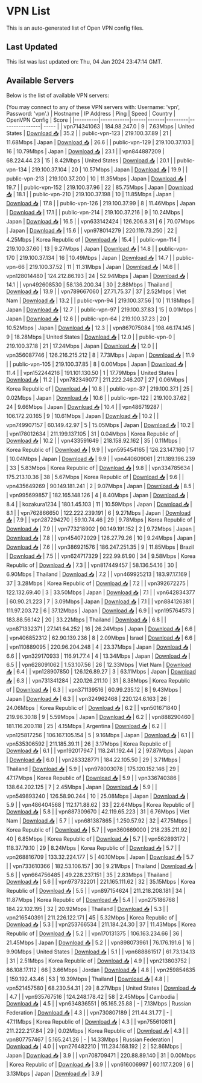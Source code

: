 # VPN List

This is an auto-generated list of Open VPN config files.

## Last Updated

This list was last updated on: Thu, 04 Jan 2024 23:47:14 GMT.

## Available Servers

Below is the list of available VPN servers:

(You may connect to any of these VPN servers with: Username: 'vpn', Password: 'vpn'.)
| Hostname | IP Address | Ping | Speed | Country | OpenVPN Config | Score |
|----------|------------|------|-------|---------|----------------| ----- |
| vpn714341063 | 184.98.247.0 | 9 | 7.63Mbps | United States | [Download 📥](./configs/server_0_US.ovpn) | 35.2 |
| public-vpn-123 | 219.100.37.89 | 21 | 11.68Mbps | Japan | [Download 📥](./configs/server_1_JP.ovpn) | 26.6 |
| public-vpn-129 | 219.100.37.103 | 16 | 10.79Mbps | Japan | [Download 📥](./configs/server_2_JP.ovpn) | 23.1 |
| vpn844887209 | 68.224.44.23 | 15 | 8.42Mbps | United States | [Download 📥](./configs/server_3_US.ovpn) | 20.1 |
| public-vpn-134 | 219.100.37.104 | 20 | 10.57Mbps | Japan | [Download 📥](./configs/server_4_JP.ovpn) | 19.9 |
| public-vpn-213 | 219.100.37.200 | 10 | 11.35Mbps | Japan | [Download 📥](./configs/server_5_JP.ovpn) | 19.7 |
| public-vpn-152 | 219.100.37.96 | 22 | 85.75Mbps | Japan | [Download 📥](./configs/server_6_JP.ovpn) | 18.1 |
| public-vpn-210 | 219.100.37.198 | 10 | 11.85Mbps | Japan | [Download 📥](./configs/server_7_JP.ovpn) | 17.8 |
| public-vpn-126 | 219.100.37.99 | 8 | 11.46Mbps | Japan | [Download 📥](./configs/server_8_JP.ovpn) | 17.1 |
| public-vpn-214 | 219.100.37.216 | 9 | 10.24Mbps | Japan | [Download 📥](./configs/server_9_JP.ovpn) | 16.5 |
| vpn633142424 | 126.206.8.31 | 6 | 70.07Mbps | Japan | [Download 📥](./configs/server_10_JP.ovpn) | 15.6 |
| vpn978014279 | 220.119.73.250 | 22 | 4.25Mbps | Korea Republic of | [Download 📥](./configs/server_11_KR.ovpn) | 15.4 |
| public-vpn-114 | 219.100.37.60 | 13 | 9.27Mbps | Japan | [Download 📥](./configs/server_12_JP.ovpn) | 14.8 |
| public-vpn-170 | 219.100.37.134 | 16 | 10.49Mbps | Japan | [Download 📥](./configs/server_13_JP.ovpn) | 14.7 |
| public-vpn-66 | 219.100.37.52 | 11 | 11.31Mbps | Japan | [Download 📥](./configs/server_14_JP.ovpn) | 14.6 |
| vpn128014480 | 124.212.86.193 | 24 | 52.94Mbps | Japan | [Download 📥](./configs/server_15_JP.ovpn) | 14.1 |
| vpn492608530 | 58.136.200.34 | 30 | 2.88Mbps | Thailand | [Download 📥](./configs/server_16_TH.ovpn) | 13.9 |
| vpn789667060 | 27.71.75.37 | 37 | 2.52Mbps | Viet Nam | [Download 📥](./configs/server_17_VN.ovpn) | 13.2 |
| public-vpn-94 | 219.100.37.56 | 10 | 11.18Mbps | Japan | [Download 📥](./configs/server_18_JP.ovpn) | 12.7 |
| public-vpn-97 | 219.100.37.83 | 15 | 0.01Mbps | Japan | [Download 📥](./configs/server_19_JP.ovpn) | 12.6 |
| public-vpn-64 | 219.100.37.23 | 20 | 10.52Mbps | Japan | [Download 📥](./configs/server_20_JP.ovpn) | 12.3 |
| vpn867075084 | 198.46.174.145 | 9 | 18.28Mbps | United States | [Download 📥](./configs/server_21_US.ovpn) | 12.0 |
| public-vpn-0 | 219.100.37.18 | 21 | 17.24Mbps | Japan | [Download 📥](./configs/server_22_JP.ovpn) | 12.0 |
| vpn356087746 | 126.216.215.212 | 8 | 7.73Mbps | Japan | [Download 📥](./configs/server_23_JP.ovpn) | 11.9 |
| public-vpn-105 | 219.100.37.85 | 8 | 0.00Mbps | Japan | [Download 📥](./configs/server_24_JP.ovpn) | 11.4 |
| vpn152244216 | 191.101.130.50 | 1 | 17.79Mbps | United States | [Download 📥](./configs/server_25_US.ovpn) | 11.2 |
| vpn782349077 | 211.222.246.207 | 27 | 0.06Mbps | Korea Republic of | [Download 📥](./configs/server_26_KR.ovpn) | 10.8 |
| public-vpn-37 | 219.100.37.1 | 25 | 0.02Mbps | Japan | [Download 📥](./configs/server_27_JP.ovpn) | 10.6 |
| public-vpn-122 | 219.100.37.62 | 24 | 9.66Mbps | Japan | [Download 📥](./configs/server_28_JP.ovpn) | 10.4 |
| vpn486719287 | 106.172.20.165 | 9 | 10.61Mbps | Japan | [Download 📥](./configs/server_29_JP.ovpn) | 10.2 |
| vpn749907157 | 60.149.42.97 | 5 | 15.05Mbps | Japan | [Download 📥](./configs/server_30_JP.ovpn) | 10.2 |
| vpn178012634 | 211.199.137.105 | 31 | 0.04Mbps | Korea Republic of | [Download 📥](./configs/server_31_KR.ovpn) | 10.2 |
| vpn433591649 | 218.158.92.162 | 35 | 0.11Mbps | Korea Republic of | [Download 📥](./configs/server_32_KR.ovpn) | 9.9 |
| vpn595454165 | 126.23.147.160 | 17 | 10.04Mbps | Japan | [Download 📥](./configs/server_33_JP.ovpn) | 9.9 |
| vpn440609061 | 211.189.196.239 | 33 | 5.83Mbps | Korea Republic of | [Download 📥](./configs/server_34_KR.ovpn) | 9.8 |
| vpn334785634 | 175.213.10.36 | 38 | 5.67Mbps | Korea Republic of | [Download 📥](./configs/server_35_KR.ovpn) | 9.6 |
| vpn435649269 | 90.149.181.241 | 2 | 9.07Mbps | Japan | [Download 📥](./configs/server_36_JP.ovpn) | 8.5 |
| vpn995699857 | 182.165.148.126 | 4 | 8.40Mbps | Japan | [Download 📥](./configs/server_37_JP.ovpn) | 8.4 |
| kozakura1234 | 180.1.45.103 | 11 | 10.59Mbps | Japan | [Download 📥](./configs/server_38_JP.ovpn) | 8.1 |
| vpn762866650 | 122.222.239.191 | 6 | 9.27Mbps | Japan | [Download 📥](./configs/server_39_JP.ovpn) | 7.9 |
| vpn287294270 | 59.10.74.46 | 29 | 9.78Mbps | Korea Republic of | [Download 📥](./configs/server_40_KR.ovpn) | 7.9 |
| vpn773218902 | 90.149.191.152 | 2 | 9.72Mbps | Japan | [Download 📥](./configs/server_41_JP.ovpn) | 7.8 |
| vpn454072029 | 126.27.79.26 | 10 | 9.24Mbps | Japan | [Download 📥](./configs/server_42_JP.ovpn) | 7.6 |
| vpn386921576 | 186.247.251.35 | 9 | 11.85Mbps | Brazil | [Download 📥](./configs/server_43_BR.ovpn) | 7.5 |
| vpn624717329 | 222.99.61.90 | 34 | 9.58Mbps | Korea Republic of | [Download 📥](./configs/server_44_KR.ovpn) | 7.3 |
| vpn817449457 | 58.136.54.16 | 30 | 6.90Mbps | Thailand | [Download 📥](./configs/server_45_TH.ovpn) | 7.2 |
| vpn469925213 | 183.97.17.169 | 37 | 3.28Mbps | Korea Republic of | [Download 📥](./configs/server_46_KR.ovpn) | 7.2 |
| vpn392672275 | 122.132.69.40 | 3 | 33.50Mbps | Japan | [Download 📥](./configs/server_47_JP.ovpn) | 7.1 |
| vpn642834377 | 60.90.21.223 | 7 | 3.09Mbps | Japan | [Download 📥](./configs/server_48_JP.ovpn) | 7.1 |
| vpn884126381 | 111.97.203.72 | 6 | 37.12Mbps | Japan | [Download 📥](./configs/server_49_JP.ovpn) | 6.9 |
| vpn195764573 | 183.88.56.142 | 20 | 33.22Mbps | Thailand | [Download 📥](./configs/server_50_TH.ovpn) | 6.8 |
| vpn871332371 | 27.141.64.252 | 16 | 26.24Mbps | Japan | [Download 📥](./configs/server_51_JP.ovpn) | 6.6 |
| vpn406852312 | 62.90.139.236 | 8 | 2.09Mbps | Israel | [Download 📥](./configs/server_52_IL.ovpn) | 6.6 |
| vpn110889095 | 220.96.204.248 | 4 | 23.37Mbps | Japan | [Download 📥](./configs/server_53_JP.ovpn) | 6.6 |
| vpn329170933 | 116.91.77.4 | 4 | 13.34Mbps | Japan | [Download 📥](./configs/server_54_JP.ovpn) | 6.5 |
| vpn628091062 | 1.53.107.56 | 26 | 12.33Mbps | Viet Nam | [Download 📥](./configs/server_55_VN.ovpn) | 6.4 |
| vpn128907850 | 126.126.89.27 | 3 | 63.11Mbps | Japan | [Download 📥](./configs/server_56_JP.ovpn) | 6.3 |
| vpn731341284 | 220.126.211.10 | 31 | 8.38Mbps | Korea Republic of | [Download 📥](./configs/server_57_KR.ovpn) | 6.3 |
| vpn371139516 | 60.99.235.12 | 8 | 9.43Mbps | Japan | [Download 📥](./configs/server_58_JP.ovpn) | 6.3 |
| vpn324962468 | 220.124.6.163 | 26 | 24.06Mbps | Korea Republic of | [Download 📥](./configs/server_59_KR.ovpn) | 6.2 |
| vpn501671840 | 219.96.30.18 | 9 | 5.59Mbps | Japan | [Download 📥](./configs/server_60_JP.ovpn) | 6.2 |
| vpn888290460 | 181.116.200.118 | 25 | 4.15Mbps | Argentina | [Download 📥](./configs/server_61_AR.ovpn) | 6.2 |
| vpn125817256 | 106.167.105.154 | 5 | 9.16Mbps | Japan | [Download 📥](./configs/server_62_JP.ovpn) | 6.1 |
| vpn535306592 | 211.185.39.11 | 26 | 3.17Mbps | Korea Republic of | [Download 📥](./configs/server_63_KR.ovpn) | 6.1 |
| vpn192017947 | 118.241.192.44 | 2 | 97.87Mbps | Japan | [Download 📥](./configs/server_64_JP.ovpn) | 6.0 |
| vpn283328771 | 184.22.105.50 | 29 | 3.71Mbps | Thailand | [Download 📥](./configs/server_65_TH.ovpn) | 5.9 |
| vpn978003078 | 175.120.152.146 | 29 | 47.17Mbps | Korea Republic of | [Download 📥](./configs/server_66_KR.ovpn) | 5.9 |
| vpn336740386 | 138.64.202.125 | 7 | 2.45Mbps | Japan | [Download 📥](./configs/server_67_JP.ovpn) | 5.9 |
| vpn549893240 | 126.58.90.244 | 10 | 25.08Mbps | Japan | [Download 📥](./configs/server_68_JP.ovpn) | 5.9 |
| vpn486404568 | 112.171.88.62 | 33 | 22.64Mbps | Korea Republic of | [Download 📥](./configs/server_69_KR.ovpn) | 5.8 |
| vpn887309670 | 42.119.65.223 | 31 | 6.76Mbps | Viet Nam | [Download 📥](./configs/server_70_VN.ovpn) | 5.7 |
| vpn681387865 | 1.250.57.92 | 32 | 47.75Mbps | Korea Republic of | [Download 📥](./configs/server_71_KR.ovpn) | 5.7 |
| vpn360669000 | 218.235.211.92 | 40 | 6.85Mbps | Korea Republic of | [Download 📥](./configs/server_72_KR.ovpn) | 5.7 |
| vpn562893172 | 118.37.79.10 | 29 | 8.24Mbps | Korea Republic of | [Download 📥](./configs/server_73_KR.ovpn) | 5.7 |
| vpn268816709 | 133.32.224.177 | 5 | 40.10Mbps | Japan | [Download 📥](./configs/server_74_JP.ovpn) | 5.7 |
| vpn733610366 | 182.53.106.157 | 30 | 9.21Mbps | Thailand | [Download 📥](./configs/server_75_TH.ovpn) | 5.6 |
| vpn664756485 | 49.228.237.151 | 35 | 2.83Mbps | Thailand | [Download 📥](./configs/server_76_TH.ovpn) | 5.6 |
| vpn973732201 | 221.165.111.62 | 32 | 35.15Mbps | Korea Republic of | [Download 📥](./configs/server_77_KR.ovpn) | 5.5 |
| vpn897154624 | 211.218.208.181 | 34 | 11.87Mbps | Korea Republic of | [Download 📥](./configs/server_78_KR.ovpn) | 5.4 |
| vpn275186768 | 184.22.102.195 | 32 | 20.92Mbps | Thailand | [Download 📥](./configs/server_79_TH.ovpn) | 5.3 |
| vpn216540391 | 211.226.122.171 | 45 | 5.32Mbps | Korea Republic of | [Download 📥](./configs/server_80_KR.ovpn) | 5.3 |
| vpn253766534 | 211.184.24.30 | 37 | 11.43Mbps | Korea Republic of | [Download 📥](./configs/server_81_KR.ovpn) | 5.2 |
| vpn170131375 | 106.163.234.66 | 36 | 21.45Mbps | Japan | [Download 📥](./configs/server_82_JP.ovpn) | 5.2 |
| vpn898073961 | 76.176.191.6 | 16 | 9.90Mbps | United States | [Download 📥](./configs/server_83_US.ovpn) | 5.1 |
| vpn688861517 | 61.73.134.13 | 31 | 2.51Mbps | Korea Republic of | [Download 📥](./configs/server_84_KR.ovpn) | 4.9 |
| vpn213803752 | 86.108.17.112 | 66 | 3.66Mbps | Jordan | [Download 📥](./configs/server_85_JO.ovpn) | 4.8 |
| vpn259854635 | 159.192.43.46 | 53 | 19.39Mbps | Thailand | [Download 📥](./configs/server_86_TH.ovpn) | 4.8 |
| vpn521457580 | 68.230.54.31 | 29 | 8.27Mbps | United States | [Download 📥](./configs/server_87_US.ovpn) | 4.7 |
| vpn935767516 | 124.248.178.42 | 58 | 2.45Mbps | Cambodia | [Download 📥](./configs/server_88_KH.ovpn) | 4.5 |
| vpn634836551 | 95.165.25.88 | - | 7.13Mbps | Russian Federation | [Download 📥](./configs/server_89_RU.ovpn) | 4.3 |
| vpn730807189 | 211.44.31.77 | - | 47.11Mbps | Korea Republic of | [Download 📥](./configs/server_90_KR.ovpn) | 4.3 |
| vpn755610811 | 211.222.217.84 | 29 | 0.02Mbps | Korea Republic of | [Download 📥](./configs/server_91_KR.ovpn) | 4.3 |
| vpn807757467 | 5.165.241.26 | - | 14.33Mbps | Russian Federation | [Download 📥](./configs/server_92_RU.ovpn) | 4.0 |
| vpn276482210 | 111.234.168.192 | 2 | 52.86Mbps | Japan | [Download 📥](./configs/server_93_JP.ovpn) | 3.9 |
| vpn708709471 | 220.88.89.140 | 31 | 0.00Mbps | Korea Republic of | [Download 📥](./configs/server_94_KR.ovpn) | 3.9 |
| vpn616006997 | 60.117.7.209 | 6 | 3.13Mbps | Japan | [Download 📥](./configs/server_95_JP.ovpn) | 3.9 |
